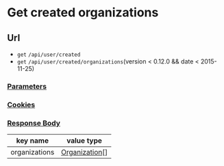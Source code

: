 # Get created organizations

## Url

+ `get` `/api/user/created`
+ `get` `/api/user/created/organizations`(version < 0.12.0 && date < 2015-11-25)

### [Parameters](./Parameters.html)

### [Cookies](./Cookies.html)

### [Response Body](./Response.html)

key name | value type
--- | ---
organizations | [Organization](./Organization.html)[]
